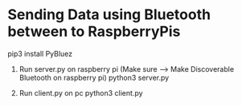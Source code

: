 # Sending Data using Bluetooth between to RaspberryPis

pip3 install PyBluez


1) Run server.py on raspberry pi (Make sure --> Make Discoverable Bluetooth on raspberry pi)
python3 server.py

2) Run client.py on pc
python3 client.py
